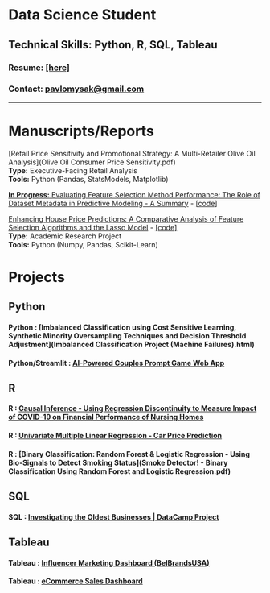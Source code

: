 # Data Science Student

## Technical Skills: Python, R, SQL, Tableau   


### Resume: [[here]](PavloMysak_Resume_DS_0629.pdf)
### Contact: pavlomysak@gmail.com


-----

# Manuscripts/Reports

[Retail Price Sensitivity and Promotional Strategy: A Multi-Retailer Olive Oil Analysis](Olive Oil Consumer Price Sensitivity.pdf)  
**Type:** Executive-Facing Retail Analysis  
**Tools:** Python (Pandas, StatsModels, Matplotlib)

[**In Progress:** Evaluating Feature Selection Method Performance: The Role of Dataset Metadata in Predictive Modeling - A Summary](Feature_Selection_Summary.pdf) - [[code]](https://github.com/pavlomysak/pavlomysak.github.io/blob/main/FeatureSelection.py)


[Enhancing House Price Predictions: A Comparative Analysis of Feature Selection Algorithms and the Lasso Model](EnhancingHousePricePredictions.pdf) - [[code]](https://github.com/pavlomysak/pavlomysak.github.io/blob/main/pilot_project.py)  
**Type:** Academic Research Project  
**Tools:** Python (Numpy, Pandas, Scikit-Learn)

# Projects

## Python
#### Python : [Imbalanced Classification using Cost Sensitive Learning, Synthetic Minority Oversampling Techniques and Decision Threshold Adjustment](Imbalanced Classification Project (Machine Failures).html)
#### Python/Streamlit : [AI-Powered Couples Prompt Game Web App](https://couples-prompt-ai.streamlit.app)

## R  
#### R : [Causal Inference - Using Regression Discontinuity to Measure Impact of COVID-19 on Financial Performance of Nursing Homes](BAC_Presentation.pdf)
#### R : [Univariate Multiple Linear Regression - Car Price Prediction](Multi-Linear-Reg-Car-Proj.pdf)
#### R : [Binary Classification: Random Forest & Logistic Regression - Using Bio-Signals to Detect Smoking Status](Smoke Detector! - Binary Classification Using Random Forest and Logistic Regression.pdf)

## SQL
#### SQL : [Investigating the Oldest Businesses | DataCamp Project](DataCamp_OldestBusiness.html)

## Tableau  
#### Tableau : [Influencer Marketing Dashboard (BelBrandsUSA)](https://public.tableau.com/views/BelBrandsDashboard-FAKE-DATA/Dashboard1?:language=en-US&publish=yes&:display_count=n&:origin=viz_share_link)
#### Tableau : [eCommerce Sales Dashboard](https://public.tableau.com/views/eCommerceMockDashboard/Dashboard2?:language=en-US&:display_count=n&:origin=viz_share_link)




